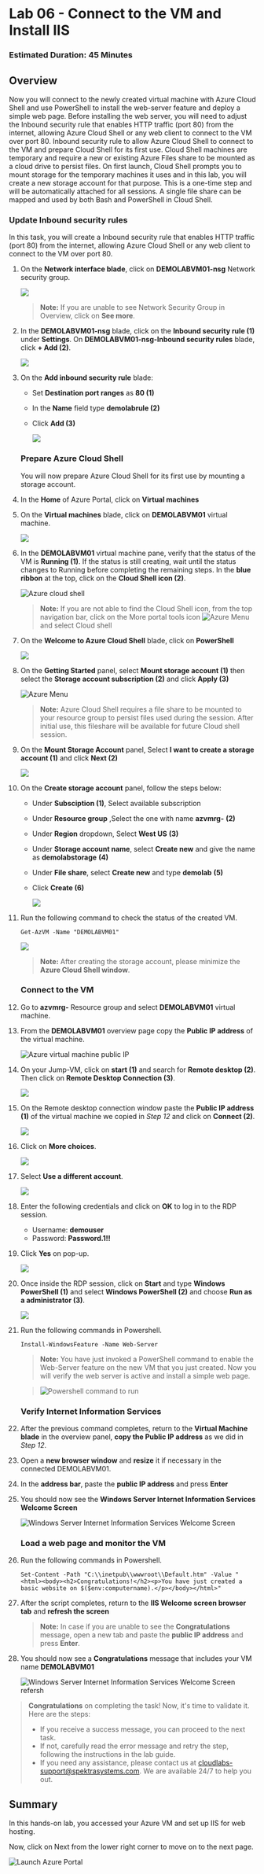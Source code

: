 ﻿# Lab 06 - Connect to the VM and Install IIS

### Estimated Duration: 45 Minutes

## Overview

Now you will connect to the newly created virtual machine with Azure Cloud Shell and use PowerShell to install the web-server feature and deploy a simple web page. Before installing the web server, you will need to adjust the Inbound security rule that enables HTTP traffic (port 80) from the internet, allowing Azure Cloud Shell or any web client to connect to the VM over port 80. Inbound security rule to allow Azure Cloud Shell to connect to the VM and prepare Cloud Shell for its first use. Cloud Shell machines are temporary and require a new or existing Azure Files share to be mounted as a cloud drive to persist files. On first launch, Cloud Shell prompts you to mount storage for the temporary machines it uses and in this lab, you will create a new storage account for that purpose. This is a one-time step and will be automatically attached for all sessions. A single file share can be mapped and used by both Bash and PowerShell in Cloud Shell. 

### Update Inbound security rules

In this task, you will create a Inbound security rule that enables HTTP traffic (port 80) from the internet, allowing Azure Cloud Shell or any web client to connect to the VM over port 80.

 1. On the **Network interface blade**, click on **DEMOLABVM01-nsg** Network security group.
 
    ![](../instructions/images/lab5-image1.png)
    
    >**Note:** If you are unable to see Network Security Group in Overview, click on **See more**.
 
 2. In the **DEMOLABVM01-nsg** blade, click on the **Inbound security rule (1)** under **Settings**. On **DEMOLABVM01-nsg-Inbound security rules** blade, click **+ Add (2)**.

    ![](../instructions/images/lab5-image2.png)
 
 3. On the **Add inbound security rule** blade:
 
     - Set **Destination port ranges** as **80 (1)**
 
     - In the **Name** field type <copy>**demolabrule (2)**</copy>
 
     - Click **Add (3)**

       ![](../instructions/images/lab5-image3.png)

    ### Prepare Azure Cloud Shell

    You will now prepare Azure Cloud Shell for its first use by mounting a storage account.

 4. In the **Home** of Azure Portal, click on **Virtual machines**
 
 5. On the **Virtual machines** blade, click on **DEMOLABVM01** virtual machine.

     ![](../instructions/images/lab5-image4.png)
 
 6. In the **DEMOLABVM01** virtual machine pane, verify that the status of the VM is **Running (1)**. If the status is still creating, wait until the status changes to Running before completing the remaining steps.  In the **blue ribbon** at the top, click on the **Cloud Shell icon (2)**.

    ![Azure cloud shell](images/VMC-E6-S6.png)

    > **Note:** If you are not able to find the Cloud Shell icon, from the top navigation bar, click on the More portal tools icon ![Azure Menu](images/moreportaltool.png) and select Cloud shell

7. On the **Welcome to Azure Cloud Shell** blade, click on **PowerShell**

   ![](../instructions/images/powershell.png)

8. On the **Getting Started** panel, select **Mount storage account (1)** then select the **Storage account subscription (2)** and click **Apply (3)**

    ![Azure Menu](images/IIS-01.png)

    > **Note:** Azure Cloud Shell requires a file share to be mounted to your resource group to persist files used during the session. After initial use, this fileshare will be available for future Cloud shell session.

9. On the **Mount Storage Account** panel, Select **I want to create a storage account (1)** and click **Next (2)**

     ![](../instructions/images/IIS-02.png)

10. On the **Create storage account** panel, follow the steps below:
   
    - Under **Subsciption (1)**, Select available subscription
   
    - Under **Resource group** ,Select the one with name **azvmrg-** **(2)**

    - Under **Region** dropdown, Select **West US** **(3)**

    - Under **Storage account name**, select **Create new** and give the name as **demolabstorage<inject key="Deployment ID" enableCopy="false"/>** **(4)**
    
    - Under **File share**, select **Create new** and type <copy>**demolab**</copy> **(5)**
      
    - Click **Create (6)** 

      ![](../instructions/images/IIS-03.png)

11. Run the following command to check the status of the created VM.

    ```
    Get-AzVM -Name "DEMOLABVM01"
    ```

    ![](../instructions/images/avm--6.png)    

    >**Note:** After creating the storage account, please minimize the **Azure Cloud Shell window**.

    ### Connect to the VM

12. Go to **azvmrg-<inject key="Deployment ID" enableCopy="false"/>** Resource group and select **DEMOLABVM01** virtual machine.

13. From the **DEMOLABVM01** overview page copy the **Public IP address** of the virtual machine.

    ![Azure virtual machine public IP](images/IIS-04.png)

14. On your Jump-VM, click on **start (1)** and search for **Remote desktop (2)**. Then click on **Remote Desktop Connection (3)**.

     ![](../instructions/images/lab5-image6.png)

15. On the Remote desktop connection window paste the **Public IP address (1)** of the virtual machine we copied in *Step 12* and click on **Connect (2)**.

     ![](../instructions/images/lab5-image7.png)

16. Click on **More choices**.

     ![](../instructions/images/avm-2.png)

17. Select **Use a different account**.

     ![](../instructions/images/avm-3.png)

18. Enter the following credentials and click on **OK** to log in to the RDP session.

    - Username: **demouser**
    - Password: **Password.1!!**

19. Click **Yes** on pop-up.

     ![](../instructions/images/avm-5.png)

20. Once inside the RDP session, click on **Start** and type **Windows PowerShell (1)** and select **Windows PowerShell (2)** and choose **Run as a administrator (3)**.

    ![](../instructions/images/lab5-image8.png)

21. Run the following commands in Powershell.

     ```
     Install-WindowsFeature -Name Web-Server
     ```

     > **Note:** You have just invoked a PowerShell command to enable the Web-Server feature on the new VM that you just created. Now you will verify the web server is active and install a simple web page.
    
     > ![Powershell command to run](images/powershell-command-install.png)

    ### Verify Internet Information Services

22. After the previous command completes, return to the **Virtual Machine blade** in the overview panel, **copy the Public IP address** as we did in *Step 12*.

23. Open a **new browser window** and **resize** it if necessary in the connected DEMOLABVM01.

24. In the **address bar**, paste the **public IP address** and press **Enter**

25. You should now see the **Windows Server Internet Information Services Welcome Screen**

    ![Windows Server Internet Information Services Welcome Screen](images/IIS-windows-server.png)

    ### Load a web page and monitor the VM

26. Run the following commands in Powershell.

    ```
    Set-Content -Path "C:\\inetpub\\wwwroot\\Default.htm" -Value "<html><body><h2>Congratulations!</h2><p>You have just created a basic website on $($env:computername).</p></body></html>"
    ```

27. After the script completes, return to the **IIS Welcome screen browser tab** and **refresh the screen**

     >**Note:** In case if you are unable to see the **Congratulations** message, open a new tab and paste the **public IP address** and press **Enter**.

28. You should now see a **Congratulations** message that includes your VM name **DEMOLABVM01**

    ![Windows Server Internet Information Services Welcome Screen refersh](images/windows-server-cong.png)

<validation step="ac29a4b2-b781-47ed-b706-536023ac7b14" />

> **Congratulations** on completing the task! Now, it's time to validate it. Here are the steps:
> - If you receive a success message, you can proceed to the next task.
> - If not, carefully read the error message and retry the step, following the instructions in the lab guide. 
> - If you need any assistance, please contact us at cloudlabs-support@spektrasystems.com. We are available 24/7 to help you out.
    
## Summary

In this hands-on lab, you accessed your Azure VM and set up IIS for web hosting.

Now, click on Next from the lower right corner to move on to the next page.

   ![Launch Azure Portal](../instructions/images/avm-18.png)
